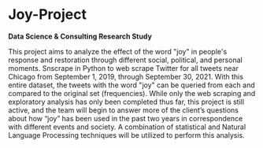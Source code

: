 # Joy-Project
**Data Science & Consulting Research Study**

This project aims to analyze the effect of the word "joy" in people's response and restoration through different social, political, and personal moments. Snscrape in Python to web scrape Twitter for all tweets near Chicago from September 1, 2019, through September 30, 2021. With this entire dataset, the tweets with the word "joy" can be queried from each and compared to the original set (frequencies). While only the web scraping and exploratory analysis has only been completed thus far, this project is still active, and the team will begin to answer more of the client’s questions about how “joy” has been used in the past two years in correspondence with different events and society. A combination of statistical and Natural Language Processing techniques will be utilized to perform this analysis. 
